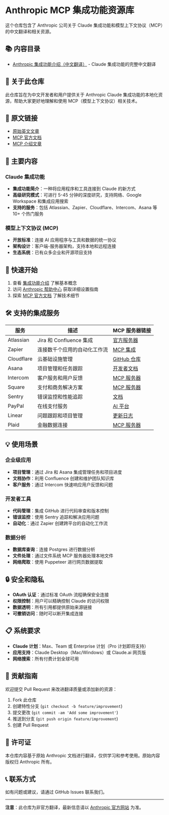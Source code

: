 # Anthropic MCP 集成功能资源库

这个仓库包含了 Anthropic 公司关于 Claude 集成功能和模型上下文协议（MCP）的中文翻译和相关资源。

## 📚 内容目录

- [Anthropic 集成功能介绍（中文翻译）](./anthropic-integrations-cn.md) - Claude 集成功能的完整中文翻译

## 🎯 关于此仓库

此仓库旨在为中文开发者和用户提供关于 Anthropic Claude 集成功能的本地化资源，帮助大家更好地理解和使用 MCP（模型上下文协议）相关技术。

## 🔗 原文链接

- [原始英文文章](https://www.anthropic.com/news/integrations)
- [MCP 官方文档](https://docs.anthropic.com/en/docs/agents-and-tools/mcp)
- [MCP 介绍文章](https://www.anthropic.com/news/model-context-protocol)

## 📖 主要内容

### Claude 集成功能
- **集成功能简介**：一种将应用程序和工具连接到 Claude 的新方式
- **高级研究模式**：可进行 5-45 分钟的深度研究，支持网络、Google Workspace 和集成应用搜索
- **支持的服务**：包括 Atlassian、Zapier、Cloudflare、Intercom、Asana 等 10+ 个热门服务

### 模型上下文协议 (MCP)
- **开放标准**：连接 AI 应用程序与工具和数据的统一协议
- **架构设计**：客户端-服务器架构，支持本地和远程连接
- **生态系统**：已有众多企业和开源项目支持

## 🚀 快速开始

1. 查看 [集成功能介绍](./anthropic-integrations-cn.md) 了解基本概念
2. 访问 [Anthropic 帮助中心](https://support.anthropic.com/en/articles/11175166-about-integrations-using-remote-mcp) 获取详细设置指南
3. 探索 [MCP 官方文档](https://docs.anthropic.com/en/docs/agents-and-tools/mcp) 了解技术细节

## 🛠️ 支持的集成服务

| 服务 | 描述 | MCP 服务器链接 |
|------|------|----------------|
| Atlassian | Jira 和 Confluence 集成 | [官方服务器](https://www.atlassian.com/platform/remote-mcp-server) |
| Zapier | 连接数千个应用的自动化工作流 | [MCP 集成](https://zapier.com/mcp) |
| Cloudflare | 云基础设施管理 | [GitHub 仓库](https://github.com/cloudflare/mcp-server-cloudflare) |
| Asana | 项目管理和任务跟踪 | [开发者文档](https://developers.asana.com/docs/using-asanas-model-control-protocol-mcp-server) |
| Intercom | 客户服务和用户反馈 | [MCP 服务器](https://mcp.intercom.com/sse) |
| Square | 支付和商务解决方案 | [MCP 服务器](https://mcp.squareup.com/sse) |
| Sentry | 错误监控和性能追踪 | [文档](https://docs.sentry.io/product/sentry-mcp/) |
| PayPal | 在线支付服务 | [AI 平台](https://www.paypal.ai/) |
| Linear | 问题跟踪和项目管理 | [更新日志](https://linear.app/changelog/2025-05-01-mcp) |
| Plaid | 金融数据连接 | [MCP 服务器](https://api.dashboard.plaid.com/mcp/sse) |

## 💡 使用场景

### 企业级应用
- **项目管理**：通过 Jira 和 Asana 集成管理任务和项目进度
- **文档协作**：利用 Confluence 创建和维护团队知识库
- **客户服务**：通过 Intercom 快速响应用户反馈和问题

### 开发者工具
- **代码管理**：集成 GitHub 进行代码审查和版本控制
- **错误监控**：使用 Sentry 追踪和解决应用问题
- **自动化**：通过 Zapier 创建跨平台的自动化工作流

### 数据分析
- **数据库查询**：连接 Postgres 进行数据分析
- **文件处理**：通过文件系统 MCP 服务器处理本地文件
- **网络爬取**：使用 Puppeteer 进行网页数据提取

## 🔒 安全和隐私

- **OAuth 认证**：通过标准 OAuth 流程确保安全连接
- **权限控制**：用户可以精确控制 Claude 的访问权限
- **数据透明**：所有引用都提供原始来源链接
- **可撤销访问**：随时可以断开集成连接

## 📋 系统要求

- **Claude 计划**：Max、Team 或 Enterprise 计划（Pro 计划即将支持）
- **应用支持**：Claude Desktop（Mac/Windows）或 Claude.ai 网页版
- **网络搜索**：所有付费计划全球可用

## 🤝 贡献指南

欢迎提交 Pull Request 来改进翻译质量或添加新的资源：

1. Fork 此仓库
2. 创建特性分支 (`git checkout -b feature/improvement`)
3. 提交更改 (`git commit -am 'Add some improvement'`)
4. 推送到分支 (`git push origin feature/improvement`)
5. 创建 Pull Request

## 📝 许可证

本仓库内容基于原始 Anthropic 文档进行翻译，仅供学习和参考使用。原始内容版权归 Anthropic 所有。

## 📞 联系方式

如有问题或建议，请通过 GitHub Issues 联系我们。

---

**注意**：此仓库为非官方翻译，最新信息请以 [Anthropic 官方网站](https://www.anthropic.com) 为准。
